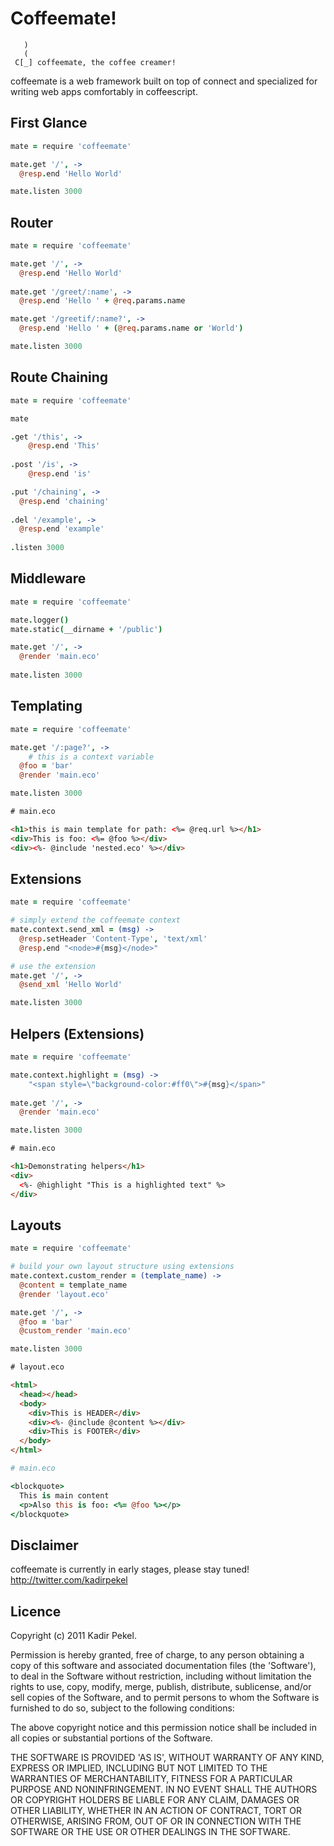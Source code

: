 Coffeemate!
===========
```
   )
   (
 C[_] coffeemate, the coffee creamer!
```
coffeemate is a web framework built on top of connect and specialized for writing web apps comfortably in coffeescript.

First Glance
------------
``` coffeescript
mate = require 'coffeemate'

mate.get '/', ->
  @resp.end 'Hello World'

mate.listen 3000
```

Router
------
``` coffeescript
mate = require 'coffeemate'

mate.get '/', ->
  @resp.end 'Hello World'
  
mate.get '/greet/:name', ->
  @resp.end 'Hello ' + @req.params.name

mate.get '/greetif/:name?', ->
  @resp.end 'Hello ' + (@req.params.name or 'World')

mate.listen 3000
```

Route Chaining
------
``` coffeescript
mate = require 'coffeemate'

mate

.get '/this', ->
 	@resp.end 'This'
  
.post '/is', ->
 	@resp.end 'is'

.put '/chaining', ->
  @resp.end 'chaining'
	
.del '/example', ->
  @resp.end 'example'
	
.listen 3000
```

Middleware
----------
``` coffeescript
mate = require 'coffeemate'

mate.logger()
mate.static(__dirname + '/public')

mate.get '/', ->
  @render 'main.eco'
    
mate.listen 3000
```

Templating
----------
``` coffeescript
mate = require 'coffeemate'

mate.get '/:page?', ->
	# this is a context variable
  @foo = 'bar'
  @render 'main.eco'

mate.listen 3000
```

``` html
# main.eco

<h1>this is main template for path: <%= @req.url %></h1>
<div>This is foo: <%= @foo %></div>
<div><%- @include 'nested.eco' %></div>
```

Extensions
----------
``` coffeescript
mate = require 'coffeemate'

# simply extend the coffeemate context
mate.context.send_xml = (msg) ->
  @resp.setHeader 'Content-Type', 'text/xml'
  @resp.end "<node>#{msg}</node>"

# use the extension
mate.get '/', ->
  @send_xml 'Hello World'

mate.listen 3000
```

Helpers (Extensions)
--------------------
``` coffeescript
mate = require 'coffeemate'

mate.context.highlight = (msg) ->
	"<span style=\"background-color:#ff0\">#{msg}</span>"
    
mate.get '/', ->
  @render 'main.eco'

mate.listen 3000
```

``` html
# main.eco

<h1>Demonstrating helpers</h1>
<div>
  <%- @highlight "This is a highlighted text" %>
</div>
```

Layouts
-------
``` coffeescript
mate = require 'coffeemate'

# build your own layout structure using extensions
mate.context.custom_render = (template_name) ->
  @content = template_name
  @render 'layout.eco'

mate.get '/', ->
  @foo = 'bar'
  @custom_render 'main.eco'

mate.listen 3000
```

``` html
# layout.eco

<html>
  <head></head>
  <body>
    <div>This is HEADER</div>
    <div><%- @include @content %></div>
    <div>This is FOOTER</div>
  </body>
</html>
```

``` coffeescript
# main.eco

<blockquote>
  This is main content
  <p>Also this is foo: <%= @foo %></p>
</blockquote>
```

Disclaimer
----------
coffeemate is currently in early stages, please stay tuned! <http://twitter.com/kadirpekel>

Licence
-------
Copyright (c) 2011 Kadir Pekel.

Permission is hereby granted, free of charge, to any person obtaining a copy of
this software and associated documentation files (the 'Software'), to deal in
the Software without restriction, including without limitation the rights to
use, copy, modify, merge, publish, distribute, sublicense, and/or sell copies of
the Software, and to permit persons to whom the Software is furnished to do so,
subject to the following conditions:

The above copyright notice and this permission notice shall be included in all
copies or substantial portions of the Software.

THE SOFTWARE IS PROVIDED 'AS IS', WITHOUT WARRANTY OF ANY KIND, EXPRESS OR
IMPLIED, INCLUDING BUT NOT LIMITED TO THE WARRANTIES OF MERCHANTABILITY, FITNESS
FOR A PARTICULAR PURPOSE AND NONINFRINGEMENT. IN NO EVENT SHALL THE AUTHORS OR
COPYRIGHT HOLDERS BE LIABLE FOR ANY CLAIM, DAMAGES OR OTHER LIABILITY, WHETHER
IN AN ACTION OF CONTRACT, TORT OR OTHERWISE, ARISING FROM, OUT OF OR IN
CONNECTION WITH THE SOFTWARE OR THE USE OR OTHER DEALINGS IN THE SOFTWARE.
